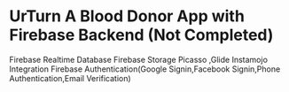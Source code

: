 # UrTurn A Blood Donor App with Firebase Backend (Not Completed)

Firebase Realtime Database 
Firebase Storage
Picasso ,Glide
Instamojo Integration
Firebase Authentication(Google Signin,Facebook Signin,Phone Authentication,Email Verification)
